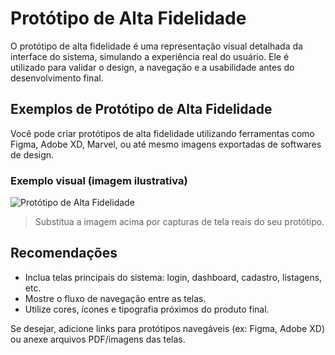 # Protótipo de Alta Fidelidade

O protótipo de alta fidelidade é uma representação visual detalhada da interface do sistema, simulando a experiência real do usuário. Ele é utilizado para validar o design, a navegação e a usabilidade antes do desenvolvimento final.

## Exemplos de Protótipo de Alta Fidelidade

Você pode criar protótipos de alta fidelidade utilizando ferramentas como Figma, Adobe XD, Marvel, ou até mesmo imagens exportadas de softwares de design.

### Exemplo visual (imagem ilustrativa)

![Protótipo de Alta Fidelidade](prototipo_alta_fidelidade.png)

> Substitua a imagem acima por capturas de tela reais do seu protótipo.

## Recomendações

- Inclua telas principais do sistema: login, dashboard, cadastro, listagens, etc.
- Mostre o fluxo de navegação entre as telas.
- Utilize cores, ícones e tipografia próximos do produto final.

Se desejar, adicione links para protótipos navegáveis (ex: Figma, Adobe XD) ou anexe arquivos PDF/imagens das telas.
